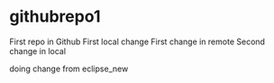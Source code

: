 # githubrepo1
First repo in Github
First local change
First change in remote
Second change in local

doing change from eclipse_new
